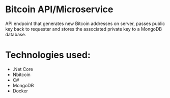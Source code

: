 # Bitcoin API/Microservice
API endpoint that generates new Bitcoin addresses on server, passes public key back to requester and stores the associated private key to a MongoDB database.

# Technologies used:
* .Net Core
* Nbitcoin
* C#
* MongoDB
* Docker
